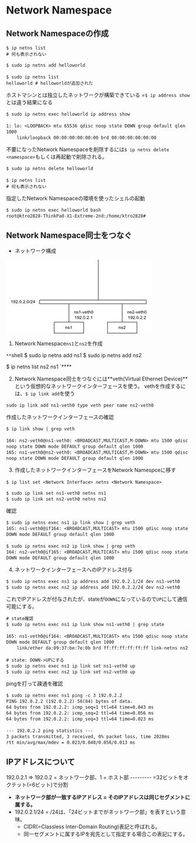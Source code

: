 # Network Namespace

## Network Namespaceの作成

```shell
$ ip netns list
# 何も表示されない
```

```shell
$ sudo ip netns add helloworld

$ sudo ip netns list
helloworld # helloworldが追加された
```

ホストマシンとは独立したネットワークが構築できている
=`$ ip address show`とは違う結果になる
```shell
$ sudo ip netns exec helloworld ip address show

1: lo: <LOOPBACK> mtu 65536 qdisc noop state DOWN group default qlen 1000
    link/loopback 00:00:00:00:00:00 brd 00:00:00:00:00:00
```

不要になったNetwork Namespaceを削除するには`$ ip netns delete <namespace>`もしくは再起動で削除される。

```shell
$ sudo ip netns delete helloworld

$ ip netns list
# 何も表示されない
```

指定したNetwork Namespaceの環境を使ったシェルの起動
```shell
$ sudo ip netns exec helloworld bash
root@ktro2828-ThinkPad-X1-Extreme-2nd:/home/ktro2828#
```

## Network Namespace同士をつなぐ

- ネットワーク構成

<img src="./figs/network1.png" />

1. Network Namespace`ns1`と`ns2`を作成

`**`shell
$ sudo ip netns add ns1
$ sudo ip netns add ns2

$ ip netns list
ns2
ns1
`****

2. Network Namespace同士をつなぐには**veth(Virtual Ethernet Device)**という仮想的なネットワークインターフェースを使う。
vethを作成するには、`$ ip link add`を使う

```shell
sudo ip link add ns1-veth0 type veth peer name ns2-veth0
```

作成したネットワークインターフェースの確認
```shell
$ ip link show | grep veth

164: ns2-veth0@ns1-veth0: <BROADCAST,MULTICAST,M-DOWN> mtu 1500 qdisc noop state DOWN mode DEFAULT group default qlen 1000
165: ns1-veth0@ns2-veth0: <BROADCAST,MULTICAST,M-DOWN> mtu 1500 qdisc noop state DOWN mode DEFAULT group default qlen 1000
```

3. 作成したネットワークインターフェースをNetwork Namespceに移す

`$ ip list set <Network Interface> netns <Network Namespace>`

```shell
$ sudo ip link set ns1-veth0 netns ns1
$ sudo ip link set ns2-veth0 netns ns2
```

確認
```shell
$ sudo ip netns exec ns1 ip link show | grep veth
165: ns1-veth0@if164: <BROADCAST,MULTICAST> mtu 1500 qdisc noop state DOWN mode DEFAULT group default qlen 1000

$ sudo ip netns exec ns2 ip link show | grep veth
164: ns2-veth0@if165: <BROADCAST,MULTICAST> mtu 1500 qdisc noop state DOWN mode DEFAULT group default qlen 1000
```

4. ネットワークインターフェースへのIPアドレス付与
```shell
$ sudo ip netns exec ns1 ip address add 192.0.2.1/24 dev ns1-veth0
$ sudo ip netns exec ns2 ip address add 192.0.2.2/24 dev ns2-veth0
```

これでIPアドレスが付与されたが、stateが`DOWN`になっているので`UP`にして通信可能にする。

```shell
# state確認
$ sudo ip netns exec ns1 ip link show ns1-veth0 | grep state

165: ns1-veth0@if164: <BROADCAST,MULTICAST> mtu 1500 qdisc noop state DOWN mode DEFAULT group default qlen 1000
    link/ether da:09:37:be:7e:0b brd ff:ff:ff:ff:ff:ff link-netns ns2

# state: DOWN->UPにする
$ sudo ip netns exec ns1 ip link set ns1-veth0 up
$ sudo ip netns exec ns2 ip link set ns2-veth0 up
```

pingを打って疎通を確認
```shell
$ sudo ip netns exec ns1 ping -c 3 192.0.2.2
PING 192.0.2.2 (192.0.2.2) 56(84) bytes of data.
64 bytes from 192.0.2.2: icmp_seq=1 ttl=64 time=0.043 ms
64 bytes from 192.0.2.2: icmp_seq=2 ttl=64 time=0.056 ms
64 bytes from 192.0.2.2: icmp_seq=3 ttl=64 time=0.023 ms

--- 192.0.2.2 ping statistics ---
3 packets transmitted, 3 received, 0% packet loss, time 2028ms
rtt min/avg/max/mdev = 0.023/0.040/0.056/0.013 ms
```

## IPアドレスについて

192.0.2.1 => 192.0.2 = ネットワーク部、1 = ホスト部
--------- =32ビットをオクテット(=6ビット)で分割
- **ネットワーク部が一致するIPアドレス = そのIPアドレスは同じセグメントに属する。**
- 192.0.2.1/24 = /24は、「24ビットまでがネットワーク部」を表すという意味。
  - CIDR(=Classless Inter-Domain Routing)表記と呼ばれる。
  - 同一セグメントに属するIPを宛先として指定する場合この表記にする。
